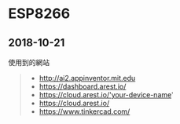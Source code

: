 ESP8266
===

2018-10-21
---
使用到的網站

>* http://ai2.appinventor.mit.edu
>* https://dashboard.arest.io/
>* https://cloud.arest.io/'your-device-name'
>* https://cloud.arest.io/
>* https://www.tinkercad.com/

